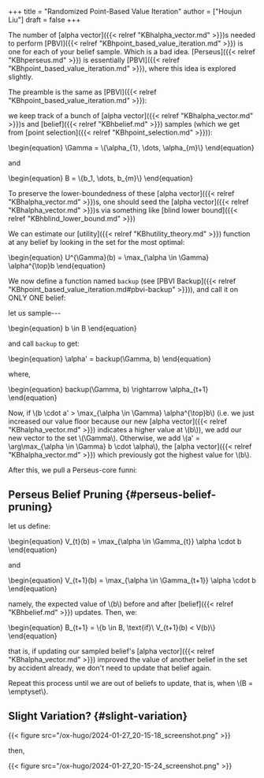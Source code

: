 +++
title = "Randomized Point-Based Value Iteration"
author = ["Houjun Liu"]
draft = false
+++

The number of [alpha vector]({{< relref "KBhalpha_vector.md" >}})s needed to perform [PBVI]({{< relref "KBhpoint_based_value_iteration.md" >}}) is one for each of your belief sample. Which is a bad idea. [Perseus]({{< relref "KBhperseus.md" >}}) is essentially [PBVI]({{< relref "KBhpoint_based_value_iteration.md" >}}), where this idea is explored slightly.

The preamble is the same as [PBVI]({{< relref "KBhpoint_based_value_iteration.md" >}}):

we keep track of a bunch of [alpha vector]({{< relref "KBhalpha_vector.md" >}})s and [belief]({{< relref "KBhbelief.md" >}}) samples (which we get from [point selection]({{< relref "KBhpoint_selection.md" >}})):

\begin{equation}
\Gamma = \\{\alpha\_{1}, \dots, \alpha\_{m}\\}
\end{equation}

and

\begin{equation}
B = \\{b\_1, \dots, b\_{m}\\}
\end{equation}

To preserve the lower-boundedness of these [alpha vector]({{< relref "KBhalpha_vector.md" >}})s, one should seed the [alpha vector]({{< relref "KBhalpha_vector.md" >}})s via something like [blind lower bound]({{< relref "KBhblind_lower_bound.md" >}})

We can estimate our [utility]({{< relref "KBhutility_theory.md" >}}) function at any belief by looking in the set for the most optimal:

\begin{equation}
U^{\Gamma}(b) = \max\_{\alpha \in \Gamma} \alpha^{\top}b
\end{equation}

We now define a function named `backup` (see [PBVI Backup]({{< relref "KBhpoint_based_value_iteration.md#pbvi-backup" >}})), and call it on ONLY ONE belief:

let us sample---

\begin{equation}
b \in B
\end{equation}

and call `backup` to get:

\begin{equation}
\alpha' = backup(\Gamma, b)
\end{equation}

where,

\begin{equation}
backup(\Gamma, b) \rightarrow \alpha\_{t+1}
\end{equation}

Now, if \\(b \cdot a' > \max\_{\alpha \in \Gamma} \alpha^{\top}b\\) (i.e. we just increased our value floor because our new [alpha vector]({{< relref "KBhalpha_vector.md" >}}) indicates a higher value at \\(b\\)), we add our new vector to the set \\(\Gamma\\). Otherwise, we add \\(a' = \arg\max\_{\alpha \in \Gamma} b \cdot \alpha\\), the [alpha vector]({{< relref "KBhalpha_vector.md" >}}) which previously got the highest value for \\(b\\).

After this, we pull a Perseus-core funni:


## Perseus Belief Pruning {#perseus-belief-pruning}

let us define:

\begin{equation}
V\_{t}(b) = \max\_{\alpha \in \Gamma\_{t}} \alpha \cdot b
\end{equation}

and

\begin{equation}
V\_{t+1}(b) = \max\_{\alpha \in \Gamma\_{t+1}} \alpha \cdot b
\end{equation}

namely, the expected value of \\(b\\) before and after [belief]({{< relref "KBhbelief.md" >}}) updates. Then, we:

\begin{equation}
B\_{t+1} = \\{b \in B, \text{if}\ V\_{t+1}(b) < V(b)\\}
\end{equation}

that is, if updating our sampled belief's [alpha vector]({{< relref "KBhalpha_vector.md" >}}) improved the value of another belief in the set by accident already, we don't need to update that belief again.

Repeat this process until we are out of beliefs to update, that is, when \\(B = \emptyset\\).


## Slight Variation? {#slight-variation}

{{< figure src="/ox-hugo/2024-01-27_20-15-18_screenshot.png" >}}

then,

{{< figure src="/ox-hugo/2024-01-27_20-15-24_screenshot.png" >}}
